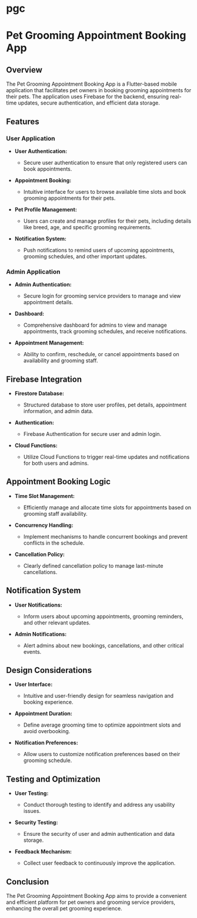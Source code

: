 # pgc

# Pet Grooming Appointment Booking App

## Overview

The Pet Grooming Appointment Booking App is a Flutter-based mobile application that facilitates pet owners in booking grooming appointments for their pets. The application uses Firebase for the backend, ensuring real-time updates, secure authentication, and efficient data storage.

## Features

### User Application

- **User Authentication:**
  - Secure user authentication to ensure that only registered users can book appointments.

- **Appointment Booking:**
  - Intuitive interface for users to browse available time slots and book grooming appointments for their pets.

- **Pet Profile Management:**
  - Users can create and manage profiles for their pets, including details like breed, age, and specific grooming requirements.

- **Notification System:**
  - Push notifications to remind users of upcoming appointments, grooming schedules, and other important updates.

### Admin Application

- **Admin Authentication:**
  - Secure login for grooming service providers to manage and view appointment details.

- **Dashboard:**
  - Comprehensive dashboard for admins to view and manage appointments, track grooming schedules, and receive notifications.

- **Appointment Management:**
  - Ability to confirm, reschedule, or cancel appointments based on availability and grooming staff.

## Firebase Integration

- **Firestore Database:**
  - Structured database to store user profiles, pet details, appointment information, and admin data.

- **Authentication:**
  - Firebase Authentication for secure user and admin login.

- **Cloud Functions:**
  - Utilize Cloud Functions to trigger real-time updates and notifications for both users and admins.

## Appointment Booking Logic

- **Time Slot Management:**
  - Efficiently manage and allocate time slots for appointments based on grooming staff availability.

- **Concurrency Handling:**
  - Implement mechanisms to handle concurrent bookings and prevent conflicts in the schedule.

- **Cancellation Policy:**
  - Clearly defined cancellation policy to manage last-minute cancellations.

## Notification System

- **User Notifications:**
  - Inform users about upcoming appointments, grooming reminders, and other relevant updates.

- **Admin Notifications:**
  - Alert admins about new bookings, cancellations, and other critical events.

## Design Considerations

- **User Interface:**
  - Intuitive and user-friendly design for seamless navigation and booking experience.

- **Appointment Duration:**
  - Define average grooming time to optimize appointment slots and avoid overbooking.

- **Notification Preferences:**
  - Allow users to customize notification preferences based on their grooming schedule.

## Testing and Optimization

- **User Testing:**
  - Conduct thorough testing to identify and address any usability issues.

- **Security Testing:**
  - Ensure the security of user and admin authentication and data storage.

- **Feedback Mechanism:**
  - Collect user feedback to continuously improve the application.

## Conclusion

The Pet Grooming Appointment Booking App aims to provide a convenient and efficient platform for pet owners and grooming service providers, enhancing the overall pet grooming experience.


